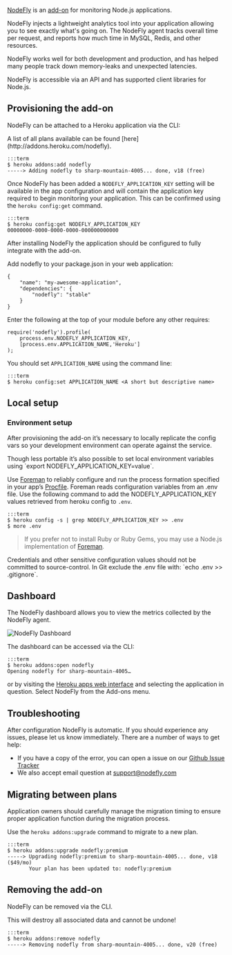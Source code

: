 [NodeFly](http://addons.heroku.com/nodefly) is an [add-on](http://addons.heroku.com) for monitoring Node.js applications.

NodeFly injects a lightweight analytics tool into your application
allowing you to see exactly what's going on.
The NodeFly agent tracks overall time per request,
and reports how much time in MySQL, Redis, and other resources.

NodeFly works well for both development and production,
and has helped many people track down memory-leaks and unexpected latencies.

NodeFly is accessible via an API and has supported client libraries for Node.js.

## Provisioning the add-on

NodeFly can be attached to a Heroku application via the  CLI:

<div class="callout" markdown="1">
A list of all plans available can be found [here](http://addons.heroku.com/nodefly).
</div>

    :::term
    $ heroku addons:add nodefly
    -----> Adding nodefly to sharp-mountain-4005... done, v18 (free)

Once NodeFly has been added a `NODEFLY_APPLICATION_KEY` setting will be available in the app configuration and will contain the application key required to begin monitoring your application. This can be confirmed using the `heroku config:get` command.

    :::term
    $ heroku config:get NODEFLY_APPLICATION_KEY
    00000000-0000-0000-0000-000000000000

After installing NodeFly the application should be configured to fully integrate with the add-on.

Add nodefly to your package.json in your web application:

    {
        "name": "my-awesome-application",
        "dependencies": {
            "nodefly": "stable"
        }
    }

Enter the following at the top of your module before any other requires:

    require('nodefly').profile(
        process.env.NODEFLY_APPLICATION_KEY,
        [process.env.APPLICATION_NAME,'Heroku']
    );

You should set `APPLICATION_NAME` using the command line:
    
    :::term
    $ heroku config:set APPLICATION_NAME <A short but descriptive name>

## Local setup

### Environment setup

After provisioning the add-on it’s necessary to locally replicate the config vars so your development environment can operate against the service.

<div class="callout" markdown="1">
Though less portable it’s also possible to set local environment variables using `export NODEFLY_APPLICATION_KEY=value`.
</div>

Use [Foreman](config-vars#local_setup) to reliably configure and run the process formation specified in your app’s [Procfile](procfile). Foreman reads configuration variables from an .env file. Use the following command to add the NODEFLY_APPLICATION_KEY values retrieved from heroku config to `.env`.

    :::term
    $ heroku config -s | grep NODEFLY_APPLICATION_KEY >> .env
    $ more .env

> If you prefer not to install Ruby or Ruby Gems,
> you may use a Node.js implementation of [Foreman](https://npmjs.org/package/foreman).

<p class="warning" markdown="1">
Credentials and other sensitive configuration values should not be committed to source-control. In Git exclude the .env file with: `echo .env >> .gitignore`.
</p>

## Dashboard

The NodeFly dashboard allows you to view the metrics collected by the NodeFly agent.

![NodeFly Dashboard](//raw.github.com/gist/7242786cbbcf5b044971/aa844493dfdd04bf53c5c9423f9dce8d42a38e62/dashboard.png)

The dashboard can be accessed via the CLI:

    :::term
    $ heroku addons:open nodefly
    Opening nodefly for sharp-mountain-4005…

or by visiting the [Heroku apps web interface](http://heroku.com/myapps) and selecting the application in question. Select NodeFly from the Add-ons menu.

## Troubleshooting

After configuration NodeFly is automatic.
If you should experience any issues, please let us know immediately.
There are a number of ways to get help:

- If you have a copy of the error, you can open a issue on our [Github Issue Tracker](https://github.com/NodeFly/NodeFly/issues)
- We also accept email question at support@nodefly.com

## Migrating between plans

<div class="note" markdown="1">Application owners should carefully manage the migration timing to ensure proper application function during the migration process.</div>

Use the `heroku addons:upgrade` command to migrate to a new plan.

    :::term
    $ heroku addons:upgrade nodefly:premium
    -----> Upgrading nodefly:premium to sharp-mountain-4005... done, v18 ($49/mo)
           Your plan has been updated to: nodefly:premium

## Removing the add-on

NodeFly can be removed via the  CLI.

<div class="warning" markdown="1">This will destroy all associated data and cannot be undone!</div>

    :::term
    $ heroku addons:remove nodefly
    -----> Removing nodefly from sharp-mountain-4005... done, v20 (free)
